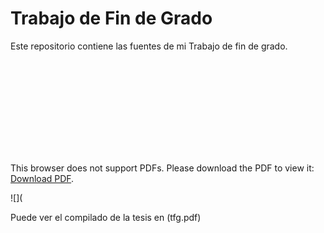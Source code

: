 # Trabajo de Fin de Grado

Este repositorio contiene las fuentes de mi Trabajo de fin de grado. 

<object data="https://github.com/pedrobn23/TFG/blob/master/tesis/img/portada.pdf" type="application/pdf" width="700px" height="700px">
    <embed src="https://github.com/pedrobn23/TFG/blob/master/tesis/img/portada.pdf">
        <p>This browser does not support PDFs. Please download the PDF to view it: <a href="https://github.com/pedrobn23/TFG/blob/master/tesis/img/portada.pdf">Download PDF</a>.</p>
    </embed>
</object>

![](

Puede ver el compilado de la tesis en (tfg.pdf)
